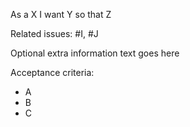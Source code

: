 As a X I want Y so that Z

Related issues: #I, #J

Optional extra information text goes here

Acceptance criteria:
 * A
 * B
 * C
